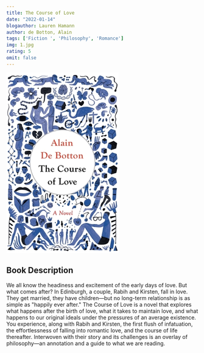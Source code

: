 ```yaml
---
title: The Course of Love
date: "2022-01-14"
blogauthor: Lauren Hamann
author: de Botton, Alain
tags: ['Fiction ', 'Philosophy', 'Romance']
img: 1.jpg
rating: 5
omit: false
---
```


![Book Cover](1.jpg)


## Book Description

We all know the headiness and excitement of the early days of love. But what comes after? In Edinburgh, a couple, Rabih and Kirsten, fall in love. They get married, they have children—but no long-term relationship is as simple as "happily ever after." The Course of Love is a novel that explores what happens after the birth of love, what it takes to maintain love, and what happens to our original ideals under the pressures of an average existence. You experience, along with Rabih and Kirsten, the first flush of infatuation, the effortlessness of falling into romantic love, and the course of life thereafter. Interwoven with their story and its challenges is an overlay of philosophy—an annotation and a guide to what we are reading.